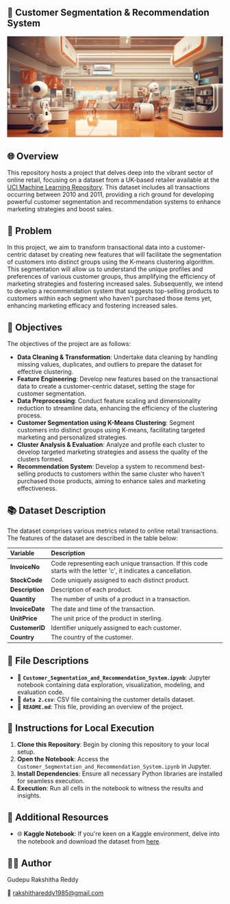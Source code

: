 ## 🚀 Customer Segmentation & Recommendation System
![Customer Segmentation](image.png)

## 🌐 Overview
This repository hosts a project that delves deep into the vibrant sector of online retail, focusing on a dataset from a UK-based retailer available at the [UCI Machine Learning Repository](https://archive.ics.uci.edu/dataset/352/online+retail). This dataset includes all transactions occurring between 2010 and 2011, providing a rich ground for developing powerful customer segmentation and recommendation systems to enhance marketing strategies and boost sales.

## 🌟 Problem
In this project, we aim to transform transactional data into a customer-centric dataset by creating new features that will facilitate the segmentation of customers into distinct groups using the K-means clustering algorithm. This segmentation will allow us to understand the unique profiles and preferences of various customer groups, thus amplifying the efficiency of marketing strategies and fostering increased sales. Subsequently, we intend to develop a recommendation system that suggests top-selling products to customers within each segment who haven't purchased those items yet, enhancing marketing efficacy and fostering increased sales.

## 🎯 Objectives
The objectives of the project are as follows:

* **Data Cleaning & Transformation**: Undertake data cleaning by handling missing values, duplicates, and outliers to prepare the dataset for effective clustering.
* **Feature Engineering**: Develop new features based on the transactional data to create a customer-centric dataset, setting the stage for customer segmentation.
* **Data Preprocessing**: Conduct feature scaling and dimensionality reduction to streamline data, enhancing the efficiency of the clustering process.
* **Customer Segmentation using K-Means Clustering**: Segment customers into distinct groups using K-means, facilitating targeted marketing and personalized strategies.
* **Cluster Analysis & Evaluation**: Analyze and profile each cluster to develop targeted marketing strategies and assess the quality of the clusters formed.
* **Recommendation System**: Develop a system to recommend best-selling products to customers within the same cluster who haven't purchased those products, aiming to enhance sales and marketing effectiveness.

## 📚 Dataset Description
The dataset comprises various metrics related to online retail transactions. The features of the dataset are described in the table below:

| __Variable__ | __Description__ |
|     :---      |       :---      |      
| __InvoiceNo__ | Code representing each unique transaction. If this code starts with the letter 'c', it indicates a cancellation. |
| __StockCode__ | Code uniquely assigned to each distinct product. |
| __Description__ | Description of each product. |
| __Quantity__ | The number of units of a product in a transaction. |
| __InvoiceDate__ | The date and time of the transaction. |
| __UnitPrice__ | The unit price of the product in sterling. |
| __CustomerID__ | Identifier uniquely assigned to each customer. |
| __Country__ | The country of the customer. |

## 📁 File Descriptions
- 📓 **`Customer_Segmentation_and_Recommendation_System.ipynb`**: Jupyter notebook containing data exploration, visualization, modeling, and evaluation code.
- 📁 **`data 2.csv`**: CSV file containing the customer details dataset.
- 📘 **`README.md`**: This file, providing an overview of the project.

## 🚀 Instructions for Local Execution
1. **Clone this Repository**: Begin by cloning this repository to your local setup.
2. **Open the Notebook**: Access the `Customer_Segmentation_and_Recommendation_System.ipynb` in Jupyter.
3. **Install Dependencies**: Ensure all necessary Python libraries are installed for seamless execution.
4. **Execution**: Run all cells in the notebook to witness the results and insights.

## 🔗 Additional Resources
- 🌐 **Kaggle Notebook**: If you're keen on a Kaggle environment, delve into the notebook and download the dataset from [here](https://www.kaggle.com/code/farzadnekouei/customer-segmentation-recommendation-system).

##  👩‍💻 Author
Gudepu Rakshitha Reddy

📧 rakshithareddy1985@gmail.com
